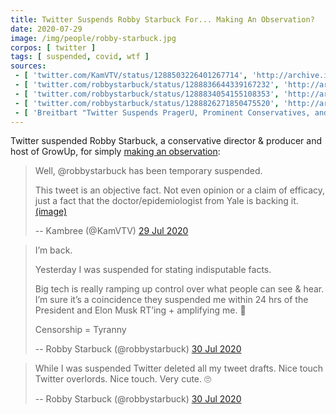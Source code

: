 ```yaml
---
title: Twitter Suspends Robby Starbuck For... Making An Observation?
date: 2020-07-29
image: /img/people/robby-starbuck.jpg
corpos: [ twitter ]
tags: [ suspended, covid, wtf ]
sources:
 - [ 'twitter.com/KamVTV/status/1288503226401267714', 'http://archive.is/U9hr3' ]
 - [ 'twitter.com/robbystarbuck/status/1288836644339167232', 'http://archive.is/WbWsK' ]
 - [ 'twitter.com/robbystarbuck/status/1288834054155108353', 'http://archive.is/WuFw6' ]
 - [ 'twitter.com/robbystarbuck/status/1288826271850475520', 'http://archive.is/2KDBg' ]
 - [ 'Breitbart "Twitter Suspends PragerU, Prominent Conservatives, and Doctors for Commenting on HCQ" by Alana Mastrangelo (29 Jul 2020)', 'https://www.breitbart.com/tech/2020/07/29/twitter-suspends-prageru-prominent-conservatives-and-doctors-for-commenting-on-hcq/' ]
---
```


Twitter suspended Robby Starbuck, a conservative director & producer and host of
GrowUp, for simply [making an observation](notice.jpg):
> Well, @robbystarbuck has been temporary suspended. 
>
> This tweet is an objective fact. Not even opinion or a claim of efficacy,
> just a fact that the doctor/epidemiologist from Yale is backing it.
> [(image)](notice.jpg)
>
> -- Kambree (@KamVTV) [29 Jul 2020](http://archive.is/U9hr3)

> I’m back.
>
> Yesterday I was suspended for stating indisputable facts.
>
> Big tech is really ramping up control over what people can see & hear. I’m
> sure it’s a coincidence they suspended me within 24 hrs of the President and
> Elon Musk RT’ing + amplifying me. 🧐
>
> Censorship = Tyranny
>
> -- Robby Starbuck (@robbystarbuck) [30 Jul 2020](http://archive.is/2KDBg)

> While I was suspended Twitter deleted all my tweet drafts. Nice touch Twitter
> overlords. Nice touch. Very cute. 🙄
>
> -- Robby Starbuck (@robbystarbuck) [30 Jul 2020](http://archive.is/WbWsK)
